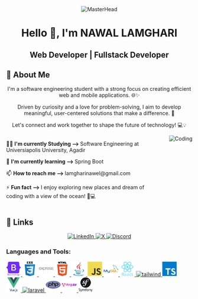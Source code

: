<div align="center">
  <img src="https://media-hosting.imagekit.io//a4d24e29b9a847dd/work-office.gif?Expires=1736066039&Key-Pair-Id=K2ZIVPTIP2VGHC&Signature=f5fBBBrcgFuyPURvTyoWfLW4C8XRbHxrzdKkflHn~MqKwTbEFbtm2wOFf8k2MVBxbzR92zFM8jqY6vz~usKk3EKJPUaR1QNDM7GjTv4Dh6XmWlTtDaLuG~XMhBzJW31V9UtGC-KcfdTgFSnE00sv3l1xi-OlH5dAoi-LJpTHHwgO5wMFRxa4m3JzTCIQk8VPgQFSTEcl1OITSwJGD60dGq37IwkrQwqgRAIjwo2rh~tKd7vo-lMjFubGyYo62teS~lIZ9J1ODes-nBTYE~GOG7X8dw98Ng2DfNYZ5nPaZMlYLDGVoi4oe9Bu-hkCRI0KrnFJm1KhqZPPq5FwQitRCw__" alt="MasterHead">
</div>

<h1 align="center">Hello 👋, I'm NAWAL LAMGHARI</h1>
<h2 align="center">Web Developer | Fullstack Developer</h2>

## 🚀 About Me

<div align="center">
  <p>I'm a software engineering student with a strong focus on creating efficient web and mobile applications. 🌐✨</p>
  <p>Driven by curiosity and a love for problem-solving, I aim to develop meaningful, user-centered solutions that make a difference. 🚀</p>
  <p>Let's connect and work together to shape the future of technology! 💻💡</p>
</div>

<div style="display: flex; align-items: flex-start; justify-content: space-between;">
  <div style="flex: 1; padding-right: 20px;">
    <p>👩‍💻 <strong>I'm currently Studying --> </strong> Software Engineering at Universiapolis University, Agadir </p>
    <p>🧠 <strong>I'm currently learning --> </strong> Spring Boot</p>
    <p>📫 <strong>How to reach me --> </strong> lamgharinawel@gmail.com</p>
    <p>⚡️ <strong>Fun fact --> </strong> I enjoy exploring new places and dream of coding with a view of the ocean! 🌊💻</p>
  </div>
  <div align="center">
    <img src="https://media-hosting.imagekit.io//3f636a76cf804202/giphy-ezgif.com-webp-to-gif-converter.gif?Expires=1736065982&Key-Pair-Id=K2ZIVPTIP2VGHC&Signature=uxrcvq7uYNRFDOwVj2lSGsHCGl-8bWGKRar2Y8mCPDJqRH3sjFCOP6b052jiS1T1NlJwyCJgdJCnk~oISbc0W~f5K3AZdYGPwnTm7dmvCW4s-ucTiqOl~hjxPJoa4AqH4YmV5h~ZSLDVlAYQJLCY3Y2LkEztSvkj-W7APBPwHOwUtxCsz41Cq8OMudLGdEXfxzX5Kd0Nvrgh98dVyvF2Mf0oGcupkUiwNM8Xuk3PSpPfP0xcVcJtU-2pzweNlOBDudPxvzR5Trb5xhfU4k6APsAPUz7zpMQojQHbD7lvPwdR2NNJbdvPlW43B8k3DkgAy7yTubGSuhhC56I~0BhR5w__" alt="Coding" style="width: 500px; height: auto;">
  </div>
</div>

## 🔗 Links

<div style="text-align: center;">
  <a href="https://www.linkedin.com/in/nawal-lamghari-9282181b5/">
    <img src="https://img.shields.io/badge/linkedin-0A66C2?style=for-the-badge&logo=linkedin&logoColor=white" alt="LinkedIn">
  </a>
  <a href="https://x.com/NAWAL__LAMGHARI">
    <img src="https://img.shields.io/badge/x-000000?style=for-the-badge&logo=x&logoColor=white" alt="X">
  </a>
  <a href="https://discord.com/channels/@me">
    <img src="https://img.shields.io/badge/Discord-5865F2?style=for-the-badge&logo=discord&logoColor=white" alt="Discord">
  </a>
</div>

<h3 align="left">Languages and Tools:</h3>
<p align="left">
  <a href="https://getbootstrap.com" target="_blank" rel="noreferrer">
    <img src="https://raw.githubusercontent.com/devicons/devicon/master/icons/bootstrap/bootstrap-plain-wordmark.svg" alt="bootstrap" width="40" height="40"/>
  </a>
  <a href="https://www.w3schools.com/css/" target="_blank" rel="noreferrer">
    <img src="https://raw.githubusercontent.com/devicons/devicon/master/icons/css3/css3-original-wordmark.svg" alt="css3" width="40" height="40"/>
  </a>
  <a href="https://expressjs.com" target="_blank" rel="noreferrer">
    <img src="https://raw.githubusercontent.com/devicons/devicon/master/icons/express/express-original-wordmark.svg" alt="express" width="40" height="40"/>
  </a>
  <a href="https://www.w3.org/html/" target="_blank" rel="noreferrer">
    <img src="https://raw.githubusercontent.com/devicons/devicon/master/icons/html5/html5-original-wordmark.svg" alt="html5" width="40" height="40"/>
  </a>
  <a href="https://www.java.com" target="_blank" rel="noreferrer">
    <img src="https://raw.githubusercontent.com/devicons/devicon/master/icons/java/java-original.svg" alt="java" width="40" height="40"/>
  </a>
  <a href="https://developer.mozilla.org/en-US/docs/Web/JavaScript" target="_blank" rel="noreferrer">
    <img src="https://raw.githubusercontent.com/devicons/devicon/master/icons/javascript/javascript-original.svg" alt="javascript" width="40" height="40"/>
  </a>
  <a href="https://www.mysql.com/" target="_blank" rel="noreferrer">
    <img src="https://raw.githubusercontent.com/devicons/devicon/master/icons/mysql/mysql-original-wordmark.svg" alt="mysql" width="40" height="40"/>
  </a>
  <a href="https://reactjs.org/" target="_blank" rel="noreferrer">
    <img src="https://raw.githubusercontent.com/devicons/devicon/master/icons/react/react-original-wordmark.svg" alt="react" width="40" height="40"/>
  </a>
  <a href="https://tailwindcss.com/" target="_blank" rel="noreferrer">
    <img src="https://www.vectorlogo.zone/logos/tailwindcss/tailwindcss-icon.svg" alt="tailwind" width="40" height="40"/>
  </a>
  <a href="https://www.typescriptlang.org/" target="_blank" rel="noreferrer">
    <img src="https://raw.githubusercontent.com/devicons/devicon/master/icons/typescript/typescript-original.svg" alt="typescript" width="40" height="40"/>
  </a>
  <a href="https://vuejs.org/" target="_blank" rel="noreferrer">
    <img src="https://raw.githubusercontent.com/devicons/devicon/master/icons/vuejs/vuejs-original-wordmark.svg" alt="vuejs" width="40" height="40"/>
  </a>
  <a href="https://laravel.com/" target="_blank" rel="noreferrer">
    <img src="https://upload.wikimedia.org/wikipedia/commons/a/a4/Laravel_Logo.svg" alt="laravel" width="40" height="40"/>
  </a>
  <a href="https://www.php.net/" target="_blank" rel="noreferrer">
    <img src="https://raw.githubusercontent.com/devicons/devicon/master/icons/php/php-original.svg" alt="php" width="40" height="40"/>
  </a>
  <a href="https://angular.io/" target="_blank" rel="noreferrer">
    <img src="https://raw.githubusercontent.com/devicons/devicon/master/icons/angular/angular-original-wordmark.svg" alt="angular" width="40" height="40"/>
  </a>
  <a href="https://symfony.com/" target="_blank" rel="noreferrer">
    <img src="https://raw.githubusercontent.com/devicons/devicon/master/icons/symfony/symfony-original-wordmark.svg" alt="symfony" width="40" height="40"/>
  </a>
</p>

